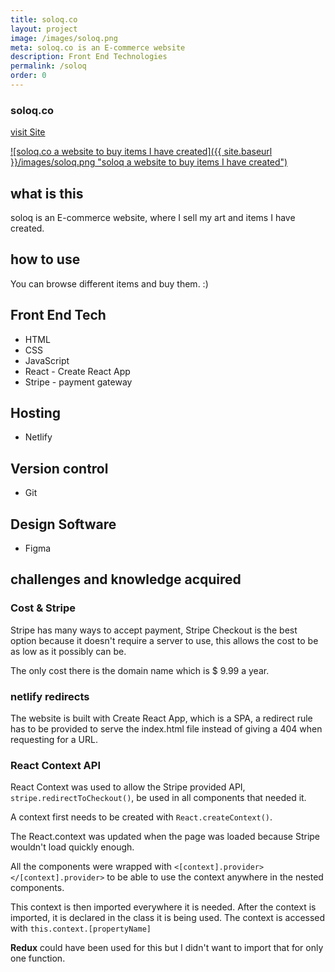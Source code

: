 ```yaml
---
title: soloq.co
layout: project
image: /images/soloq.png
meta: soloq.co is an E-commerce website
description: Front End Technologies
permalink: /soloq
order: 0
---
```




### soloq.co

<p class="project__intro">
 <a href="https://soloq.co/">visit Site</a>
</p>

<a href="https://soloq.co/">
   ![soloq.co a website to buy items I have created]({{ site.baseurl }}/images/soloq.png "soloq a website to buy items I have created")
</a>


## what is this

soloq is an E-commerce website, where I sell my art and items I have created.

## how to use

You can browse different items and buy them. :)



## Front End Tech

* HTML
* CSS
* JavaScript 
* React - Create React App
* Stripe - payment gateway

## Hosting

* Netlify

## Version control

* Git

## Design Software

* Figma

## challenges and knowledge acquired

### Cost & Stripe

Stripe has many ways to accept payment, Stripe Checkout is the best option because it doesn't require a server to use, this allows the cost to be as low as it possibly can be.

The only cost there is the domain name which is $ 9.99 a year.

### netlify redirects

The website is built with Create React App, which is a SPA, a redirect rule has to be provided to serve the index.html file instead of giving a 404 when requesting for a URL.

### React Context API

React Context was used to allow the Stripe provided API, `stripe.redirectToCheckout()`, be used in all components that needed it.

A context first needs to be created with `React.createContext()`. 

The React.context was updated when the page was loaded because Stripe wouldn't load quickly enough.

All the components were wrapped with `<[context].provider></[context].provider>` to be able to use the context anywhere in the nested components.

This context is then imported everywhere it is needed. After the context is imported, it is declared in the class it is being used. The context is accessed with `this.context.[propertyName]`

<strong>Redux</strong> could have been used for this but I didn't want to import that for only one function.